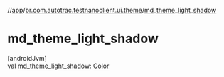 //[app](../../index.md)/[br.com.autotrac.testnanoclient.ui.theme](index.md)/[md_theme_light_shadow](md_theme_light_shadow.md)

# md_theme_light_shadow

[androidJvm]\
val [md_theme_light_shadow](md_theme_light_shadow.md): [Color](https://developer.android.com/reference/kotlin/androidx/compose/ui/graphics/Color.html)
